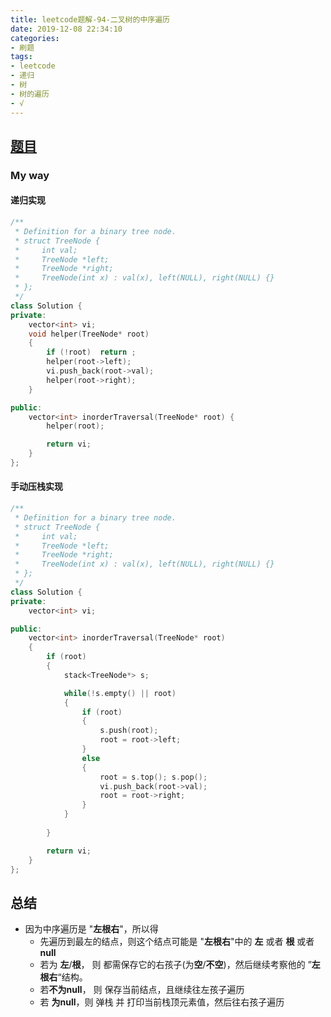 ```yaml
---
title: leetcode题解-94-二叉树的中序遍历
date: 2019-12-08 22:34:10
categories:
- 刷题
tags: 
- leetcode
- 递归
- 树
- 树的遍历
- √
---
```


## [题目](https://leetcode-cn.com/problems/binary-tree-inorder-traversal/)

### My way

#### 递归实现

```C++
/**
 * Definition for a binary tree node.
 * struct TreeNode {
 *     int val;
 *     TreeNode *left;
 *     TreeNode *right;
 *     TreeNode(int x) : val(x), left(NULL), right(NULL) {}
 * };
 */
class Solution {
private:
    vector<int> vi;
    void helper(TreeNode* root)
    {
        if (!root)  return ;
        helper(root->left); 
        vi.push_back(root->val);
        helper(root->right);
    }

public:
    vector<int> inorderTraversal(TreeNode* root) {
        helper(root);

        return vi;    
    }
};
```



#### 手动压栈实现

```C++
/**
 * Definition for a binary tree node.
 * struct TreeNode {
 *     int val;
 *     TreeNode *left;
 *     TreeNode *right;
 *     TreeNode(int x) : val(x), left(NULL), right(NULL) {}
 * };
 */
class Solution {
private:
    vector<int> vi;

public:
    vector<int> inorderTraversal(TreeNode* root)     
    {
        if (root) 
        {
            stack<TreeNode*> s;

            while(!s.empty() || root)
            {
                if (root)   
                {
                    s.push(root);
                    root = root->left;
                }
                else 
                {
                    root = s.top(); s.pop();
                    vi.push_back(root->val);
                    root = root->right;
                }
            }
            
        }   

        return vi;
    }
};
```



## 总结

- 因为中序遍历是 "**左根右**"，所以得
  - 先遍历到最左的结点，则这个结点可能是 "**左根右**"中的 **左** 或者 **根** 或者 **null**
  - 若为 **左**/**根**， 则 都需保存它的右孩子(为**空**/**不空**)，然后继续考察他的 ”**左根右**“结构。
  - 若**不为null**， 则 保存当前结点，且继续往左孩子遍历
  - 若 **为null**，则 弹栈 并 打印当前栈顶元素值，然后往右孩子遍历